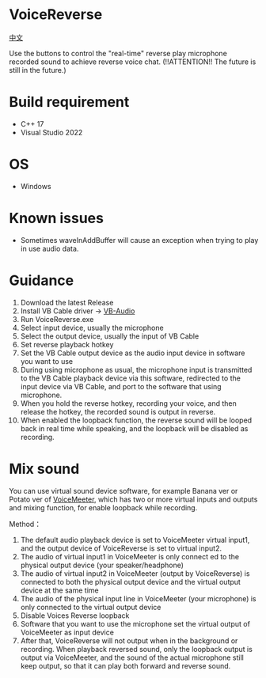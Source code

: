 # VoiceReverse

[中文](README.md)

Use the buttons to control the "real-time" reverse play microphone recorded sound to achieve reverse voice chat. (!!ATTENTION!! The future is still in the future.)

# Build requirement

* C++ 17
* Visual Studio 2022

# OS

* Windows

# Known issues

* Sometimes waveInAddBuffer will cause an exception when trying to play in use audio data.

# Guidance

1. Download the latest Release
2. Install VB Cable driver -> [VB-Audio](https://vb-audio.com/Cable/)
3. Run VoiceReverse.exe
4. Select input device, usually the microphone
5. Select the output device, usually the input of VB Cable
6. Set reverse playback hotkey
7. Set the VB Cable output device as the audio input device in software you want to use
8. During using microphone as usual, the microphone input is transmitted to the VB Cable playback device via this software, redirected to the input device via VB Cable, and port to the software that using microphone.
9. When you hold the reverse hotkey, recording your voice, and then release the hotkey, the recorded sound is output in reverse.
10. When enabled the loopback function, the reverse sound will be looped back in real time while speaking, and the loopback will be disabled as recording.

# Mix sound

You can use virtual sound device software, for example Banana ver or Potato ver of [VoiceMeeter](https://vb-audio.com/Voicemeeter/banana.htm), which has two or more virtual inputs and outputs and mixing function, for enable loopback while recording.

Method：
1. The default audio playback device is set to VoiceMeeter virtual input1, and the output device of VoiceReverse is set to virtual input2.
2. The audio of virtual input1 in VoiceMeeter is only connect ed to the physical output device (your speaker/headphone)
3. The audio of virtual input2 in VoiceMeeter (output by VoiceReverse) is connected to both the physical output device and the virtual output device at the same time
4. The audio of the physical input line in VoiceMeeter (your microphone) is only connected to the virtual output device
5. Disable Voices Reverse loopback
6. Software that you want to use the microphone set the virtual output of VoiceMeeter as input device
7. After that, VoiceReverse will not output when in the background or recording. When playback reversed sound, only the loopback output is output via VoiceMeeter, and the sound of the actual microphone still keep output, so that it can play both forward and reverse sound.
